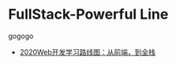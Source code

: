 # FullStack-Powerful Line
gogogo
* [2020Web开发学习路线图：从前端，到全栈](https://zhuanlan.zhihu.com/p/142007067)
